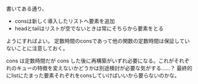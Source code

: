 書いてある通り、

- consは新しく導入したリストへ要素を追加
- headとtailはリストが空でないときは常にそちらから要素をとる

ようにすればよい。
定数時間のconsであって他の関数の定数時間は保証していないことに注意しておく。

cons は定数時間だが cons した後に再構築がいずれ必要になる。これがそれぞれのキューの特徴を変えないかどうかは別途検討が必要な気がする……？
最終的にlistにたまった要素それぞれをconsしていけばいいから要らないのかな。

